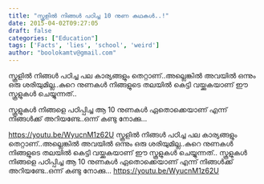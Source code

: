 ```yaml
---
title: "സ്കൂളില്‍ നിങ്ങള്‍ പഠിച്ച 10 നുണ കഥകള്‍..!"
date: 2015-04-02T09:27:05
draft: false
categories: ["Education"]
tags: ['Facts', 'lies', 'school', 'weird']
author: "boolokamtv@gmail.com"
---
```


സ്കൂളില്‍ നിങ്ങള്‍ പഠിച്ച പല കാര്യങ്ങളും തെറ്റാണ്..അല്ലെങ്കില്‍ അവയില്‍ ഒന്നും ഒരു ശരിയുമില്ല..കുറെ നുണകള്‍ നിങ്ങളുടെ തലയില്‍ കെട്ടി വയ്ക്കുകയാണ് ഈ സ്കൂളുകള്‍ ചെയ്യുന്നത്..

സ്കൂളുകള്‍ നിങ്ങളെ പഠിപ്പിച്ച ആ 10 നുണകള്‍ ഏതൊക്കെയാണ് എന്ന് നിങ്ങള്‍ക്ക് അറിയണ്ടേ..ഒന്ന് കണ്ടു നോക്കു...

https://youtu.be/WyucnM1z62U
സ്കൂളില്‍ നിങ്ങള്‍ പഠിച്ച പല കാര്യങ്ങളും തെറ്റാണ്..അല്ലെങ്കില്‍ അവയില്‍ ഒന്നും ഒരു ശരിയുമില്ല..കുറെ നുണകള്‍ നിങ്ങളുടെ തലയില്‍ കെട്ടി വയ്ക്കുകയാണ് ഈ സ്കൂളുകള്‍ ചെയ്യുന്നത്.. സ്കൂളുകള്‍ നിങ്ങളെ പഠിപ്പിച്ച ആ 10 നുണകള്‍ ഏതൊക്കെയാണ് എന്ന് നിങ്ങള്‍ക്ക് അറിയണ്ടേ..ഒന്ന് കണ്ടു നോക്കു... https://youtu.be/WyucnM1z62U
